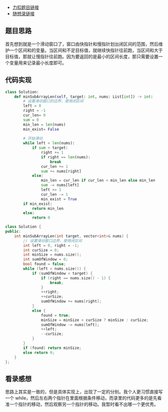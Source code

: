 - [力扣题目链接](https://leetcode.cn/problems/minimum-size-subarray-sum/)
- [随想录链接](https://programmercarl.com/0209.%E9%95%BF%E5%BA%A6%E6%9C%80%E5%B0%8F%E7%9A%84%E5%AD%90%E6%95%B0%E7%BB%84.html#%E7%AE%97%E6%B3%95%E5%85%AC%E5%BC%80%E8%AF%BE)

## 题目思路

首先想到就是一个滑动窗口了，窗口由快指针和慢指针划出闭区间的范围，然后维护一个区间和的变量。当区间和不足目标值，就继续快指针往前跑，当区间和大于目标值，那就让慢指针往前跑。因为要返回的是最小的区间长度，那只需要设置一个变量用来记录最小长度即可。

## 代码实现

```python
class Solution:
    def minSubArrayLen(self, target: int, nums: List[int]) -> int:
        # 设置滑动窗口的边界，使用闭区间
        left = 0
        right = -1
        cur_len= 0
        sum = 0
        min_len = len(nums)
        min_exist= False
        
        # 开始滑动
        while left < len(nums):
            if sum < target:
                right += 1
                if right == len(nums):
                    break
                cur_len += 1
                sum += nums[right]
            else:
                min_len = cur_len if cur_len < min_len else min_len
                sum -= nums[left]
                left += 1
                cur_len -= 1
                min_exist = True
        if min_exist:
            return min_len
        else:
            return 0
```

```cpp
class Solution {
public:
    int minSubArrayLen(int target, vector<int>& nums) {
        // 设置滑动窗口边界，使用闭区间
        int left = 0, right = -1;
        int curSize = 0;
        int minSize = nums.size();
        int sumOfWindow = 0;
        bool found = false;
        while (left < nums.size()) {
            if (sumOfWindow < target) {
                if (right == nums.size() - 1) {
                    break;
                }
                ++right;
                ++curSize;
                sumOfWindow += nums[right];
            }
            else {
                found = true;
                minSize = minSize < curSize ? minSize : curSize;
                sumOfWindow -= nums[left];
                ++left;
                --curSize;
            }
        }
        if (found) return minSize;
        else return 0;
    }
};
```

## 看录感想

思路上其实是一致的，但是具体实现上，出现了一定的分别。我个人更习惯直接写一个 while，然后左右两个指针在里面根据条件移动，而录里的代码更多的是先看准一个指针的移动，然后观察另一个指针的移动。我暂时看不出哪一个更优秀。
